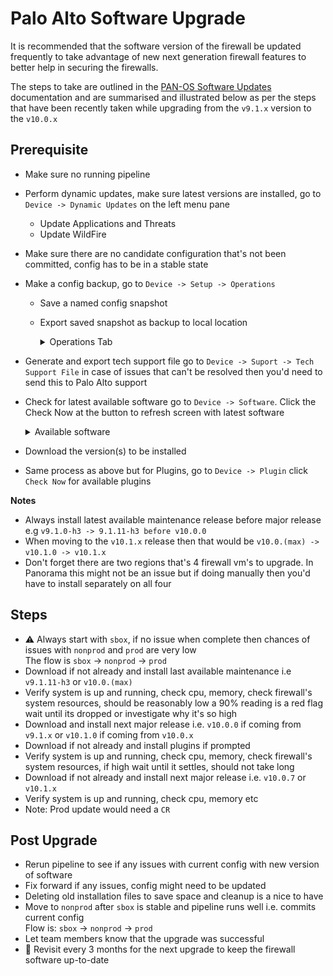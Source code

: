 # Palo Alto Software Upgrade

It is recommended that the software version of the firewall be updated
frequently to take advantage of new next generation firewall features
to better help in securing the firewalls.

The steps to take are outlined in the [PAN-OS Software Updates](https://docs.paloaltonetworks.com/pan-os/9-0/pan-os-admin/software-and-content-updates/pan-os-software-updates.html) documentation
and are summarised and illustrated below as per the steps that have been recently taken
while upgrading from the `v9.1.x` version to the `v10.0.x`


## Prerequisite

* Make sure no running pipeline
* Perform dynamic updates, make sure latest versions are installed, go to `Device -> Dynamic Updates` on the left menu pane
    - Update Applications and Threats
    - Update WildFire
* Make sure there are no candidate configuration that's not been committed, config has to be in a stable state
* Make a config backup, go to  `Device -> Setup -> Operations`
    - Save a named config snapshot
    - Export saved snapshot as backup to local location
      <details>
        <summary>Operations Tab</summary>

          ![Operations Tabs](images/operations-tab.png)

      </details>

* Generate and export tech support file go to `Device -> Suport -> Tech Support File` 
  in case of issues that can't be resolved then you'd need to send this to Palo Alto support
* Check for latest available software go to `Device -> Software`. Click the Check Now at the button to refresh screen with latest software
  <details>
   <summary>Available software</summary>

    ![Available software](images/checknow.png)

  </details>
* Download the version(s) to be installed
* Same process as above but for Plugins, go to `Device -> Plugin` click `Check Now` for available plugins

**Notes** 
 - Always install latest available maintenance release before major release
e.g `v9.1.0-h3 -> 9.1.11-h3 before v10.0.0`
 - When moving to the `v10.1.x` release then that would be `v10.0.(max) -> v10.1.0 -> v10.1.x`
 - Don't forget there are two regions that's 4 firewall vm's to upgrade. In Panorama this might not be an 
   issue but if doing manually then you'd have to install separately on all four

## Steps
* ⚠️ Always start with `sbox`, if no issue when complete then chances of issues with `nonprod` and `prod` are very low<br>
   The flow is `sbox` -> `nonprod` -> `prod`
* Download if not already and install last available maintenance i.e `v9.1.11-h3` or `v10.0.(max)`
* Verify system is up and running, check cpu, memory, check firewall's system resources, should be reasonably low a 90% reading is a red flag wait until its dropped or investigate why it's so high
* Download and install next major release i.e. `v10.0.0` if coming from `v9.1.x` or `v10.1.0` if coming from `v10.0.x`
* Download if not already and install plugins if prompted
* Verify system is up and running, check cpu, memory, check firewall's system resources, if high wait until it settles, should not take long
* Download if not already and install next major release i.e. `v10.0.7` or `v10.1.x`
* Verify system is up and running, check cpu, memory etc
* Note: Prod update would need a `CR`

## Post Upgrade
* Rerun pipeline to see if any issues with current config with new version of software
* Fix forward if any issues, config might need to be updated
* Deleting old installation files to save space and cleanup is a nice to have
* Move to `nonprod` after `sbox` is stable and pipeline runs well i.e. commits current config<br>
  Flow is: `sbox` -> `nonprod` -> `prod`
* Let team members know that the upgrade was successful
* 📕 Revisit every 3 months for the next upgrade to keep the firewall software up-to-date
